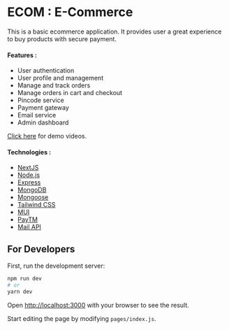 # ECOM : E-Commerce

This is a basic ecommerce application. It provides user a great experience to buy products with secure payment.

#### Features :
- User authentication
- User profile and management
- Manage and track orders
- Manage orders in cart and checkout
- Pincode service
- Payment gateway
- Email service
- Admin dashboard

[Click here](https://drive.google.com/drive/folders/1aW40fPqsD-kmhdh5Ij7K0GgGCOhX8Vqo?usp=sharing) for demo videos.

#### Technologies :
- [NextJS](https://nextjs.org/)
- [Node.js](https://nodejs.org/)
- [Express](https://expressjs.com/)
- [MongoDB](https://www.mongodb.com/)
- [Mongoose](https://mongoosejs.com/)
- [Tailwind CSS](https://tailwindcss.com/)
- [MUI](https://mui.com/)
- [PayTM](https://www.paytm.com/)
- [Mail API](https://mailer-ritik.vercel.app/)


## For Developers

First, run the development server:

```bash
npm run dev
# or
yarn dev
```

Open [http://localhost:3000](http://localhost:3000) with your browser to see the result.

Start editing the page by modifying `pages/index.js`.